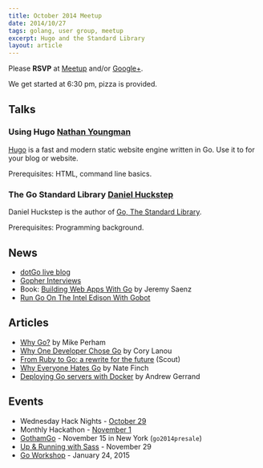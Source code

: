 ```yaml
---
title: October 2014 Meetup
date: 2014/10/27
tags: golang, user group, meetup
excerpt: Hugo and the Standard Library
layout: article
---
```


Please **RSVP** at [Meetup](http://www.meetup.com/startupedmonton/events/200885672/) and/or [Google+](https://plus.google.com/events/cm6t4hiu7bo9j9dedd6l4i3kqb8?authkey=CPnMmISs4prWiAE). 

We get started at 6:30 pm, pizza is provided.

## Talks

### Using Hugo [Nathan Youngman](https://twitter.com/nathany)

[Hugo](http://gohugo.io/) is a fast and modern static website engine written in Go. 
Use it to for your blog or website.

Prerequisites: HTML, command line basics.

### The Go Standard Library [Daniel Huckstep](https://twitter.com/darkhelmetlive)

Daniel Huckstep is the author of [Go, The Standard Library](http://thestandardlibrary.com/).

Prerequisites: Programming background.

## News

* [dotGo live blog](http://dotgo.sourcegraph.com/)
* [Gopher Interviews](http://list.ly/list/Pak-gopher-interviews)
* Book: [Building Web Apps With Go](http://codegangsta.gitbooks.io/building-web-apps-with-go/) by Jeremy Saenz
* [Run Go On The Intel Edison With Gobot](http://gobot.io/blog/2014/09/24/run-golang-on-the-intel-edison-with-gobot/)

## Articles

* [Why Go?](http://www.mikeperham.com/2014/10/08/why-go/) by Mike Perham
* [Why One Developer Chose Go](http://thenewstack.io/why-one-developer-chose-go/) by Cory Lanou
* [From Ruby to Go: a rewrite for the future](http://blog.scoutapp.com/articles/2014/09/25/from-ruby-to-go-a-rewrite-for-the-future) (Scout)
* [Why Everyone Hates Go](http://npf.io/2014/10/why-everyone-hates-go/) by Nate Finch
* [Deploying Go servers with Docker](http://blog.golang.org/docker) by Andrew Gerrand

## Events

* Wednesday Hack Nights - [October 29](http://www.meetup.com/startupedmonton/events/210727612/)
* Monthly Hackathon - [November 1](http://www.meetup.com/startupedmonton/events/211623002/)
* [GothamGo](http://gothamgo.com/) - November 15 in New York (`go2014presale`)
* [Up & Running with Sass](http://sassworkshop.christiannaths.com/) - November 29
* [Go Workshop](https://plus.google.com/events/cc7og2dmu7ccqak7kkfsmus3pgc?authkey=CJeJ1rjv2JezpAE) - January 24, 2015




